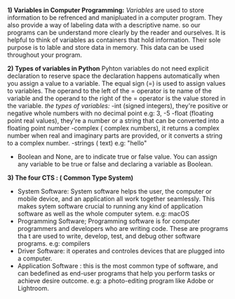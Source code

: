 **1)  Variables in Computer Programming:**
_Variables_ are used to store information to be refrenced and manipluated in a computer program. They also provide a way of labeling data with a descriptive name. so our programs can be understand more clearly by the reader and ourselves. It is helpful to think of variables as containers that hold information. Their sole purpose is to lable and store data in memory. This data can be used throughout your program.

**2) Types of variables in Python**
Pyhton variables do not need explicit declaration to reserve space the declaration happens automatically when you assign a value to a variable. The equal sign (=) is used to assign values to variables.
The operand to the left of the = operator is te name of the variable and the operand to the right of the = operator is the value stored in the variable.
_the types of variables:_
-int (signed integers), they're positive or negative whole numbers with no decimal point e.g: 3, -5
-float (floating point real values), they're a number or a string that can be converted into a floating point number 
-complex ( complex numbers), it returns a complex number when real and imaginary parts are provided, or it converts a string to a complex number.
-strings ( text) e.g: "hello"
- Boolean and None, are to indicate true or false value. You can assign any variable to be true or false and declaring a variable as Boolean.

**3) The four CTS : ( Common Type System)**
- System Software: System software helps the user, the computer or mobile device, and an application all work together seamlessly. This makes sytem software crucial to running any kind of application software as well as the whole computer sytem. e.g: macOS
- Programming Software; Programming software is for computer programmers and developers who are writing code. These are programs tha t are used to write, develop, test, and debug other software programs. e.g: compilers
- Driver Software: it operates and controles devices that are plugged into a computer. 
- Application Software : this is the most common type of software, and can bedefined as end-user programs that help you perform tasks or achieve desire outcome. e.g:  a photo-editing program like Adobe or Lightroom.

